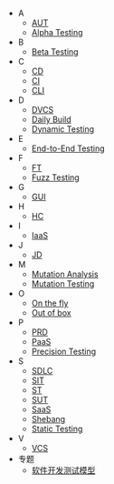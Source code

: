 
* A
  * [AUT](./A/AUT.md)
  * [Alpha Testing](./A/Alpha_Testing.md)
* B
  * [Beta Testing](./B/Beta_Testing.md)
* C
  * [CD](./C/CD.md)
  * [CI](./C/CI.md)
  * [CLI](./C/CLI.md)
* D
  * [DVCS](./D/DVCS.md)
  * [Daily Build](./D/Daily_Build.md)
  * [Dynamic Testing](./D/Dynamic_Testing.md)
* E
  * [End-to-End Testing](./E/End-to-End_Testing.md)
* F
  * [FT](./F/FT.md)
  * [Fuzz Testing](./F/Fuzz_Testing.md)
* G
  * [GUI](./G/GUI.md)
* H
  * [HC](./H/HC.md)
* I
  * [IaaS](./I/IaaS.md)
* J
  * [JD](./J/JD.md)
* M
  * [Mutation Analysis](./M/Mutation_Analysis.md)
  * [Mutation Testing](./M/Mutation_Testing.md)
* O
  * [On the fly](./O/On_the_fly.md)
  * [Out of box](./O/Out_of_box.md)
* P
  * [PRD](./P/PRD.md)
  * [PaaS](./P/PaaS.md)
  * [Precision Testing](./P/Precision_Testing.md)
* S
  * [SDLC](./S/SDLC.md)
  * [SIT](./S/SIT.md)
  * [ST](./S/ST.md)
  * [SUT](./S/SUT.md)
  * [SaaS](./S/SaaS.md)
  * [Shebang](./S/Shebang.md)
  * [Static Testing](./S/Static_Testing.md)
* V
  * [VCS](./V/VCS.md)
* 专题
  * [软件开发测试模型](./专题/软件开发测试模型.md)
